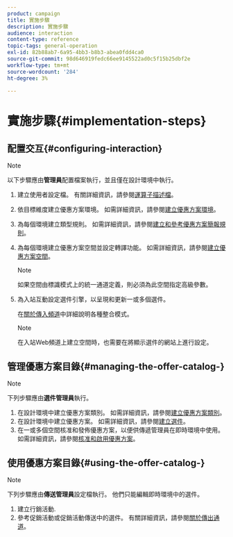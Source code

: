 ```yaml
---
product: campaign
title: 實施步驟
description: 實施步驟
audience: interaction
content-type: reference
topic-tags: general-operation
exl-id: 82b88ab7-6a95-4bb3-b8b3-abea0fdd4ca0
source-git-commit: 98d646919fedc66ee9145522ad0c5f15b25dbf2e
workflow-type: tm+mt
source-wordcount: '284'
ht-degree: 3%

---
```


# 實施步驟{#implementation-steps}

## 配置交互{#configuring-interaction}

>[!NOTE]
>
>以下步驟應由&#x200B;**管理員**&#x200B;配置檔案執行，並且僅在設計環境中執行。

1. 建立使用者設定檔。 有關詳細資訊，請參閱[運算子描述檔](../../interaction/using/operator-profiles.md)。
1. 依目標維度建立優惠方案環境。 如需詳細資訊，請參閱[建立優惠方案環境](../../interaction/using/live-design-environments.md#creating-an-offer-environment)。
1. 為每個環境建立類型規則。 如需詳細資訊，請參閱[建立和參考優惠方案簡報規則](../../interaction/using/managing-offer-presentation.md#creating-and-referencing-an-offer-presentation-rule)。
1. 為每個環境建立優惠方案空間並設定轉譯功能。 如需詳細資訊，請參閱[建立優惠方案空間](../../interaction/using/creating-offer-spaces.md)。

   >[!NOTE]
   >
   >如果空間由標識模式上的統一通道定義，則必須為此空間指定高級參數。

1. 為入站互動設定選件引擎，以呈現和更新一或多個選件。

   在[關於傳入頻道](../../interaction/using/about-inbound-channels.md)中詳細說明各種整合模式。

   >[!NOTE]
   >
   >在入站Web頻道上建立空間時，也需要在將顯示選件的網站上進行設定。

## 管理優惠方案目錄{#managing-the-offer-catalog-}

>[!NOTE]
>
>下列步驟應由&#x200B;**選件管理員**&#x200B;執行。

1. 在設計環境中建立優惠方案類別。 如需詳細資訊，請參閱[建立優惠方案類別](../../interaction/using/creating-offer-categories.md)。
1. 在設計環境中建立優惠方案。 如需詳細資訊，請參閱[建立選件](../../interaction/using/creating-an-offer.md)。
1. 在一或多個空間核准和發佈優惠方案，以便供傳遞管理員在即時環境中使用。 如需詳細資訊，請參閱[核准和啟用優惠方案](../../interaction/using/approving-and-activating-an-offer.md)。

## 使用優惠方案目錄{#using-the-offer-catalog-}

>[!NOTE]
>
>下列步驟應由&#x200B;**傳送管理員**&#x200B;設定檔執行。 他們只能編輯即時環境中的選件。

1. 建立行銷活動.
1. 參考促銷活動或促銷活動傳送中的選件。 有關詳細資訊，請參閱[關於傳出通道](../../interaction/using/about-outbound-channels.md)。
